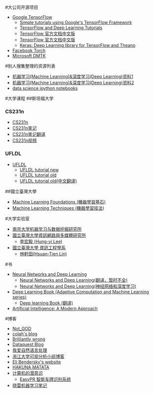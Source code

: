#大公司开源项目

* [Google TensorFlow](https://www.tensorflow.org/)
  * [Simple tutorials using Google's TensorFlow Framework](https://github.com/nlintz/TensorFlow-Tutorials)
  * [TensorFlow and Deep Learning Tutorials](https://github.com/wagamamaz/tensorflow-tutorial)
  * [TensorFlow 官方文档中文版](http://wiki.jikexueyuan.com/project/tensorflow-zh/)
  * [TensorFlow 官方文档中文版](https://github.com/jikexueyuanwiki/tensorflow-zh)
  * [Keras: Deep Learning library for TensorFlow and Theano](https://github.com/fchollet/keras)
* [Facebook Torch](http://torch.ch/)
* [Microsoft DMTK](http://www.dmtk.io/)

#别人搜集整理的资源列表

* [机器学习(Machine Learning)&深度学习(Deep Learning)资料1](https://github.com/ty4z2008/Qix/blob/master/dl.md)
* [机器学习(Machine Learning)&深度学习(Deep Learning)资料2](https://github.com/ty4z2008/Qix/blob/master/dl2.md)
* [data science ipython notebooks](https://github.com/donnemartin/data-science-ipython-notebooks)

#大学课程
##斯坦福大学
### CS231n
* [CS231n](http://cs231n.stanford.edu/)
* [CS231n笔记](http://cs231n.github.io/)
* [CS231n笔记翻译](https://zhuanlan.zhihu.com/p/21930884?refer=intelligentunit)
* [CS231n视频](https://www.youtube.com/playlist?list=PLkt2uSq6rBVctENoVBg1TpCC7OQi31AlC)

### UFLDL
* [UFLDL](http://ufldl.stanford.edu/)
  * [UFLDL tutorial new](http://deeplearning.stanford.edu/tutorial)
  * [UFLDL tutorial old](http://deeplearning.stanford.edu/wiki/index.php/UFLDL_Tutorial)
  * [UFLDL tutorial old(中文翻译)](http://deeplearning.stanford.edu/wiki/index.php/UFLDL%E6%95%99%E7%A8%8B)

##國立臺灣大學
* [Machine Learning Foundations (機器學習基石)](https://www.youtube.com/playlist?list=PLXVfgk9fNX2I7tB6oIINGBmW50rrmFTqf)
* [Machine Learning Techniques (機器學習技法)](https://www.youtube.com/playlist?list=PLXVfgk9fNX2IQOYPmqjqWsNUFl2kpk1U2)

#大学实验室
* [南京大学机器学习与数据挖掘研究所](http://lamda.nju.edu.cn/)
* [國立臺灣大學資訊網路與多媒體研究所](http://www.inm.ntu.edu.tw/)
  * [李宏毅 (Hung-yi Lee)](http://speech.ee.ntu.edu.tw/~tlkagk/)
* [國立臺灣大學 資訊工程學系](https://www.csie.ntu.edu.tw/)
  * [林軒田(Hsuan-Tien Lin)](http://www.csie.ntu.edu.tw/~htlin/)
  

#书

* [Neural Networks and Deep Learning](http://neuralnetworksanddeeplearning.com/)
  * [Neural Networks and Deep Learning(翻译，暂时不全)](https://www.gitbook.com/book/tigerneil/neural-networks-and-deep-learning-zh/details)
  * [Neural Networks and Deep Learning(神经⽹络和深度学习)](https://github.com/zhanggyb/nndl)
* [Deep Learning Book (Adaptive Computation and Machine Learning series)](http://www.deeplearningbook.org/)
  * [Deep learning Book (翻译)](https://github.com/tigerneil/dlbook-zh-cn)
* [Artificial Intelligence: A Modern Approach](http://aima.cs.berkeley.edu/)

#博客
* [Not_GOD](http://www.jianshu.com/users/696dc6c6f01c)
* [colah's blog](http://colah.github.io/)
* [Brilliantly wrong](http://arogozhnikov.github.io/)
* [Dataquest Blog](http://www.dataquest.io/blog/)
* [我爱自然语言处理](http://www.52nlp.cn/)
* [浙江大学可视分析小组博客](http://www.cad.zju.edu.cn/home/vagblog/)
* [Eli Bendersky's website](http://eli.thegreenplace.net/)
* [HAKUNA MATATA](http://lan2720.github.io/)
* [计算机的潜意识](http://www.cnblogs.com/subconscious/)
  * [EasyPR 智能车牌识别系统](https://github.com/liuruoze/EasyPR)
* [晓雷机器学习笔记](https://zhuanlan.zhihu.com/xiaoleimlnote)


